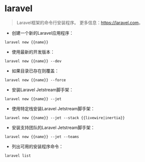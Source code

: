# laravel

> Laravel框架的命令行安装程序。
> 更多信息：<https://laravel.com>。

- 创建一个新的Laravel应用程序：

`laravel new {{name}}`

- 使用最新的开发版本：

`laravel new {{name}} --dev`

- 如果目录已存在则覆盖：

`laravel new {{name}} --force`

- 安装Laravel Jetstream脚手架：

`laravel new {{name}} --jet`

- 使用特定栈安装Laravel Jetstream脚手架：

`laravel new {{name}} --jet --stack {{livewire|inertia}}`

- 安装支持团队的Laravel Jetstream脚手架：

`laravel new {{name}} --jet --teams`

- 列出可用的安装程序命令：

`laravel list`